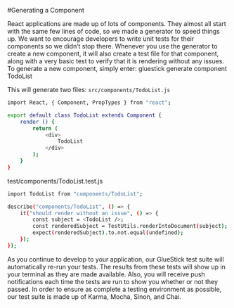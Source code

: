 
#Generating a Component

React applications are made up of lots of components. They almost all start with the same few lines of code, so we made a generator to speed things up. We want to encourage developers to write unit tests for their components so we didn’t stop there. Whenever you use the generator to create a new component, it will also create a test file for that component, along with a very basic test to verify that it is rendering without any issues. To generate a new component, simply enter: gluestick generate component TodoList

This will generate two files: ```src/components/TodoList.js```


```bash
import React, { Component, PropTypes } from "react";

export default class TodoList extends Component {
    render () {
        return (
            <div>
                TodoList
            </div>
        );
    }
}
```
test/components/TodoList.test.js

```bash
import TodoList from "components/TodoList";

describe("components/TodoList", () => {
    it("should render without an issue", () => {
        const subject = <TodoList />;
        const renderedSubject = TestUtils.renderIntoDocument(subject);
        expect(renderedSubject).to.not.equal(undefined);
    });
});
```


As you continue to develop to your application, our GlueStick test suite will automatically re-run your tests. The results from these tests will show up in your terminal as they are made available. Also, you will receive push notifications each time the tests are run to show you whether or not they passed. In order to ensure as complete a testing environment as possible, our test suite is made up of Karma, Mocha, Sinon, and Chai.